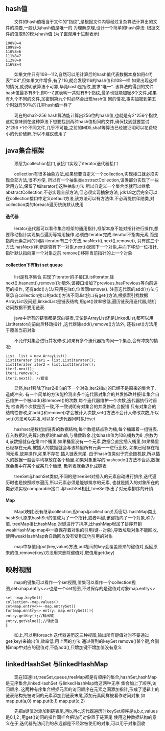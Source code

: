 ## hash值 

　　文件的hash值相当于文件的"指纹",是根据文件内容经过复杂算法计算出的文件的摘要,一般认为hash值是唯一的
为理解原理,设计一个简单的hash算法: 根据文件的值取8的模为hash值 (为了直观用十进制表示)
 
 	108%8=4
	109%8=5
	110%8=6
	111%8=7
	112%8=0
	116%8=4
  
　　如果文件只有108--112,自然可以用计算后的hash值代表数据本身如用4代表"108",但如果文件增多,有了116,就会发现116的hash值和108一样
如果出现这样的情况,就说明该算法不可靠,毕竟hash是指纹,要求"唯一".
该算法的得到的文件hash值最多有8个,即0--7,这表明一共就有8个指纹,最多也就能加密8个文件,如果有九个不同的文件,加密到第九个时必然会出现hash值
同的情况,事实加密到第五个时就有50%的几率hash值一样了
		 
　　现在的sha2-256 hash算法能计算出256位的hash值,也就是有2^256个指纹,这就意味则在这种算法下想要找到两种hash值相同的文件,确保找到就要尝试2^256
+1个不同文件,几乎不可能,之前的MD5,sha1等算法已经被证明可以花费较小的代价破解,所以不建议使用了
		 
## java集合框架
		 
　　顶层为collection接口,该接口实现了iterator迭代器接口
				 
　　collection有很多抽象方法,如果想要自定义一个collection,实现接口就必须实现全部方法,很不方便,
所以有一个抽象类abstractCollection,该类部分实现了一些常用方法,保留了如iterator()这种抽象方法
所以自定义一个集合类就可以继承abstractCollection,不必实现全部方法,但必须实现抽象方法,
jdk1.8之后完全可以在collection接口中定义default方法,该方法可以有方法体,不必再提供伴随类,对collection类的foreach遍历统统默认使用

#### 迭代器

　　Ierator迭代器可以看作集合框架的通用指针,框架本身不能对指针进行操作,想要移动指针实现集合遍历等常用操作
必须由iterator完成,iterator不指向元素,而是指向元素之间的间隔.iterator有三个方法,hasNext(),next(),remove(),
只有这三个方法.hasNext()判断是否有下一对象,next()返回下一个对象,并向下移动一位指针,指针默认指向第一个对象之前.remove()移除当前指针的上一个对象
				 
#### collection下有list set queue

　　list是有序集合,实现了iterator的子接口ListIterator.除next(),hasnext(),remove()功能外,该接口增加了previous,hasPrevious等向前遍历的操作,
还有add()方法(只用在list),位置同remove(). 注意迭代器的add()方法与继承自collection接口的add()方法不同.list接口有get()方法,根据索引找数据
ArrayList没问题,linkedList是链表结构,用get()效率极低,遍历链表用迭代器,随机访问数据不要用链表.
				 
　　java中所有的链表都是双向链表,无论是ArrayList还是LinkedList,都可以用ListIterator向前向后移动指针 ,迭代器除add(),remove()方法外,
还有set()方法用于覆盖当前对象
				  
　　不允许对集合进行并发修改,如果有多个迭代器指向同一个集合,会有冲突的情况:

    List  list = new ArrayList()
	ListIterater iter1 = list.ListIterater();
	ListIterater iter2 = list.ListIterater();
	iter1.next();
	iter1.remove();
	iter2.next(); //报错
    
　　显然,iter1移除了iter2指向的下一个对象,iter2指向的已经不是原来的集合了,造成冲突.
有一个简单的方法能检测出多个迭代器对集合的并发修改并报错:集合自己维护一个被add()和remove()的次数,每个迭代器维护一个次数,迭代器执行时首先
检查两个次数是否一致,不一致说明有对集合的并发修改,会报错
只有对集合的结构性修改,如add()和remove()才会被计入次数,set()方法不会计入修改次数,所以set()方法可以并发,可以多个迭代器同时执行set
		  
　　hashset是数组加链表的数据结构,每个数组结点称为桶,每个桶跟着一组链表.存入数据时,先算出数据的hash值,与桶数取余.比如hash值为108,桶数为8
,余数为4,该数据就存在第四个桶里.如果桶里没有一个元素,数据会直接插入桶里;如果桶里已经存在元素,被插入的数据就会与该桶里所有元素一一进行比较,
如果已经存在相同元素,放弃操作,如果不存在,插入链表末尾.
由于hash值类似于完全随机数,所以插入的数据一般会平均存放在各个桶里.如果对象重写的hashcode()方法不合适,数据就会集中在某个或某几个桶里,
散列表就会退化成链表					
            
　　treeSet与hashSet类似,不同的是treeSet对插入的元素自动进行排序,迭代遍历时也是按照顺序遍历,所以元素必须是能够排序的元素,
也就是插入的对象所在的类必须实现comparable接口.与hashSet相比,treeSet多出了对元素排序的开销.

#### Map

　　Map(映射)没有继承collection,但map与collection关系密切.
hashMap类比hashSet,原来hashSet的值成为了一个指针,或者叫键,该键指向了一个对象,称为值.
treeMap相比hashMap,对键进行了排序,比hashMap增加了排序开销
weakHashMap  map中一直保存着对象的引用(键--对象),导致垃圾对象不能回收,使用weakHashMap会自动回收没有受到其他引用的对象
				 
　　map中存值用put(key,value)方法,put相同的key会覆盖原来的键值对,返回原来的值,remove(key)方法用来删除键值对,取值用get(key)
				 
## 映射视图  
　　map的键集可以看作一个set视图,值集可以看作一个collection视图,set<map.entry<>>也是一个set视图,不过保存的是键值对对象map.entry<>

    set--map.keySet()
    collection--map.values() 
	set<map.entry<>>--map.entrySet()
	for(map.enntry<> entry: map.entrySet()){
	entry.getKey();//输出键
	entry,getValue();//输出值
	}

　　如上,可以用foreach 迭代器遍历这三种视图,输出所有键值对时不要通过get(key)来输出值,效率低,用上面的方法
通过得到的keySet  remove()某个键,会删掉map中对应的键值对,不能add(),只增加键不增加值没有意义
		 
## linkedHashSet 与linkedHashMap
　　现在知道list,treeSet,queue,treeMap都是有顺序的集合,hashSet,hashMap是无序集合,linkedHashSet 与linkedHashMap给这两种无序
集合加上了顺序,访问顺序.
这两种有序集合根据元素的访问顺序在元素之间添加指针,形成了逻辑上的链表结构先被访问的元素添加到链表末尾,添加元素同样被看作访问对象
如
    map.put(a,0)
	map.put(b,1)
    map.put(c,2)
    
　　先把a键值对添加到链表尾,再b,再c,迭代器遍历时keySet顺序是a,b,c,values是0,1,2   ;用get()访问的操作同样会把访问对象置于链表尾
使用这种数据结构的意义在于,迭代器先访问到的永远都是不经常被使用的对象,可以用于对象回收
						
		 
		 
		 
		 
		 
		 
		 
		 
		 
		 
		 
		 
		 
		 
		 
		 
		 
		 
		 
		 
		 
		 
		 
		 
		 
		 
		 
		 
		 
		 
		 
		 
		 
		 
		 
		 
		 
		 
		 
		 
		 
		 
		 
		 
		 
		 
		 
		 
		 
		 
		 
		 
